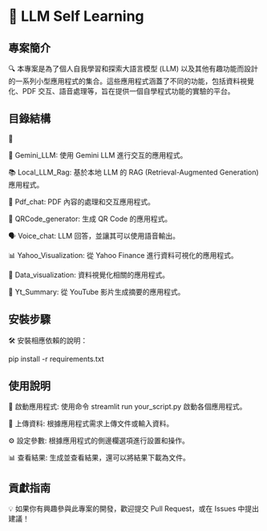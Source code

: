 # 🌟 LLM Self Learning

## 專案簡介
🔍 本專案是為了個人自我學習和探索大語言模型 (LLM) 以及其他有趣功能而設計的一系列小型應用程式的集合。這些應用程式涵蓋了不同的功能，包括資料視覺化、PDF 交互、語音處理等，旨在提供一個自學程式功能的實驗的平台。

## 目錄結構

📣 

🤖 Gemini_LLM: 使用 Gemini LLM 進行交互的應用程式。

📚 Local_LLM_Rag: 基於本地 LLM 的 RAG (Retrieval-Augmented Generation) 應用程式。

📄 Pdf_chat: PDF 內容的處理和交互應用程式。

🔲 QRCode_generator: 生成 QR Code 的應用程式。

🗣️ Voice_chat: LLM 回答，並讓其可以使用語音輸出。

📊 Yahoo_Visualization: 從 Yahoo Finance 進行資料可視化的應用程式。

📂 Data_visualization: 資料視覺化相關的應用程式。  

🎥 Yt_Summary: 從 YouTube 影片生成摘要的應用程式。


## 安裝步驟
🛠️ 安裝相應依賴的說明：

pip install -r requirements.txt

## 使用說明
🚀 啟動應用程式: 使用命令 streamlit run your_script.py 啟動各個應用程式。

📂 上傳資料: 根據應用程式需求上傳文件或輸入資料。

⚙️ 設定參數: 根據應用程式的側邊欄選項進行設置和操作。

📊 查看結果: 生成並查看結果，還可以將結果下載為文件。

## 貢獻指南

💡 如果你有興趣參與此專案的開發，歡迎提交 Pull Request，或在 Issues 中提出建議！


